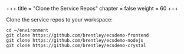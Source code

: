 +++
title = "Clone the Service Repos"
chapter = false
weight = 60
+++

Clone the service repos to your workspace:

```
cd ~/environment
git clone https://github.com/brentley/ecsdemo-frontend
git clone https://github.com/brentley/ecsdemo-nodejs
git clone https://github.com/brentley/ecsdemo-crystal
```
